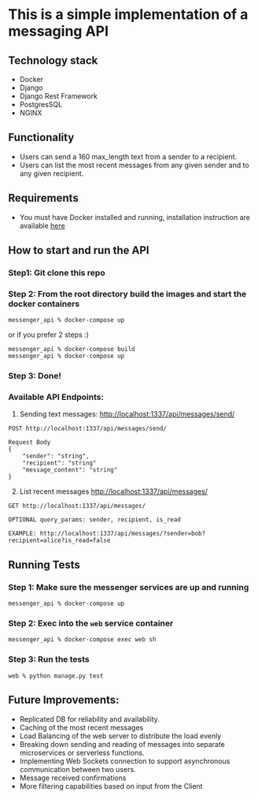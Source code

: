 # This is a simple implementation of a messaging API

## Technology stack
- Docker
- Django
- Django Rest Framework
- PostgresSQL
- NGINX

## Functionality
- Users can send a 160 max_length text from a sender to a recipient.
- Users can list the most recent messages from any given sender and to any given recipient.

## Requirements
- You must have Docker installed and running, installation instruction are available [here](https://docs.docker.com/get-docker/)

## How to start and run the API

### Step1: Git clone this repo

### Step 2: From the root directory build the images and start the docker containers

```
messenger_api % docker-compose up
```

or if you prefer 2 steps :)

```
messenger_api % docker-compose build
messenger_api % docker-compose up

```

### Step 3: Done!

### Available API Endpoints:
1. Sending text messages: [http://localhost:1337/api/messages/send/](http://localhost:1337/api/messages/send/) 
```buildoutcfg
POST http://localhost:1337/api/messages/send/
```
```
Request Body
{
    "sender": "string",
    "recipient": "string"
    "message_content": "string"
}
```

2. List recent messages [http://localhost:1337/api/messages/](http://localhost:1337/api/messages/)
```buildoutcfg
GET http://localhost:1337/api/messages/

OPTIONAL query_params: sender, recipient, is_read

EXAMPLE: http://localhost:1337/api/messages/?sender=bob?recipient=alice?is_read=false
```

## Running Tests

### Step 1: Make sure the messenger services are up and running
```
messenger_api % docker-compose up
```

### Step 2: Exec into the `web` service container
```
messenger_api % docker-compose exec web sh
```

### Step 3: Run the tests
```
web % python manage.py test
```

## Future Improvements:
- Replicated DB for reliability and availability.
- Caching of the most recent messages
- Load Balancing of the web server to distribute the load evenly
- Breaking down sending and reading of messages into separate microservices or serverless functions.
- Implementing Web Sockets connection to support asynchronous communication between two users.
- Message received confirmations
- More filtering capabilities based on input from the Client